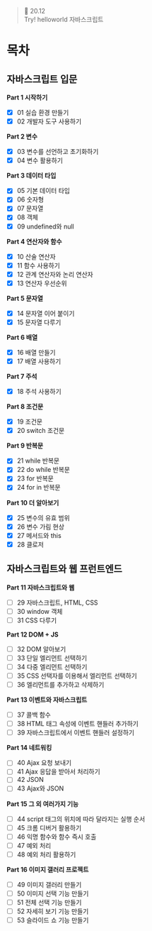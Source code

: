 ﻿> 👑  20.12<br>
> Try! helloworld 자바스크립트

# 목차

## 자바스크립트 입문

**Part 1 시작하기**<br>
- [x]  01 실습 환경 만들기
- [x]  02 개발자 도구 사용하기

**Part 2 변수**<br>
- [x] 03 변수를 선언하고 초기화하기
- [x] 04 변수 활용하기

**Part 3 데이터 타입**<br>
- [x] 05 기본 데이터 타입
- [x] 06 숫자형
- [x] 07 문자열
- [x] 08 객체
- [x] 09 undefined와 null

**Part 4 연산자와 함수**<br>
- [x] 10 산술 연산자
- [x] 11 함수 사용하기
- [x] 12 관계 연산자와 논리 연산자
- [x] 13 연산자 우선순위

**Part 5 문자열**<br>
- [x] 14 문자열 이어 붙이기
- [x] 15 문자열 다루기

**Part 6 배열**<br>
- [x] 16 배열 만들기
- [x] 17 배열 사용하기

**Part 7 주석**<br>
- [x] 18 주석 사용하기

**Part 8 조건문**<br>
- [x] 19 조건문
- [x] 20 switch 조건문

**Part 9 반복문**<br>
- [x] 21 while 반복문
- [x] 22 do while 반복문
- [x] 23 for 반복문
- [x] 24 for in 반복문

**Part 10 더 알아보기**<br>
- [x] 25 변수의 유효 범위
- [x] 26 변수 가림 현상
- [x] 27 메서드와 this
- [x] 28 클로저

## 자바스크립트와 웹 프런트엔드

**Part 11 자바스크립트와 웹**<br>
- [ ] 29 자바스크립트, HTML, CSS
- [ ] 30 window 객체
- [ ] 31 CSS 다루기

**Part 12 DOM + JS**<br>
- [ ] 32 DOM 알아보기
- [ ] 33 단일 엘리먼트 선택하기
- [ ] 34 다중 엘리먼트 선택하기
- [ ] 35 CSS 선택자를 이용해서 엘리먼트 선택하기
- [ ] 36 엘리먼트를 추가하고 삭제하기

**Part 13 이벤트와 자바스크립트**<br>
- [ ] 37 콜백 함수
- [ ] 38 HTML 태그 속성에 이벤트 핸들러 추가하기
- [ ] 39 자바스크립트에서 이벤트 핸들러 설정하기

**Part 14 네트워킹**<br>
- [ ] 40 Ajax 요청 보내기
- [ ] 41 Ajax 응답을 받아서 처리하기
- [ ] 42 JSON
- [ ] 43 Ajax와 JSON

**Part 15 그 외 여러가지 기능**<br>
- [ ] 44 script 태그의 위치에 따라 달라지는 실행 순서
- [ ] 45 크롬 디버거 활용하기
- [ ] 46 익명 함수와 함수 즉시 호출
- [ ] 47 예외 처리
- [ ] 48 예외 처리 활용하기

**Part 16 이미지 갤러리 프로젝트**<br>
- [ ] 49 이미지 갤러리 만들기
- [ ] 50 이미지 선택 기능 만들기
- [ ] 51 전체 선택 기능 만들기
- [ ] 52 자세히 보기 기능 만들기
- [ ] 53 슬라이드 쇼 기능 만들기